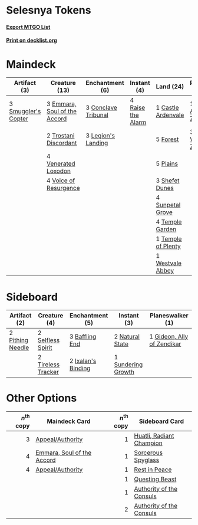 # Selesnya Tokens

#### [Export MTGO List](../collection/Selesnya%20Tokens/Selesnya%20Tokens.txt)
#### [Print on decklist.org](http://decklist.org/?deckmain=2%09Appeal/Authority%0A1%09Castle%20Ardenvale%0A3%09Conclave%20Tribunal%0A3%09Emmara,%20Soul%20of%20the%20Accord%0A5%09Forest%0A1%09Gideon,%20Ally%20of%20Zendikar%0A3%09Legion's%20Landing%0A3%09Nissa,%20Voice%20of%20Zendikar%0A5%09Plains%0A4%09Raise%20the%20Alarm%0A4%09Saproling%20Migration%0A3%09Shefet%20Dunes%0A3%09Smuggler's%20Copter%0A4%09Sunpetal%20Grove%0A4%09Temple%20Garden%0A1%09Temple%20of%20Plenty%0A2%09Trostani%20Discordant%0A4%09Venerated%20Loxodon%0A4%09Voice%20of%20Resurgence%0A1%09Westvale%20Abbey&deckside=3%09Baffling%20End%0A1%09Gideon,%20Ally%20of%20Zendikar%0A2%09Ixalan's%20Binding%0A2%09Natural%20State%0A2%09Pithing%20Needle%0A2%09Selfless%20Spirit%0A1%09Sundering%20Growth%0A2%09Tireless%20Tracker)
# Maindeck

|                                         Artifact (3)                                         |                                             Creature (13)                                             |                                       Enchantment (6)                                        |                                        Instant (4)                                         |                                          Land (24)                                          |                                          Planeswalker (4)                                           |                                          Sorcery (6)                                           |
|----------------------------------------------------------------------------------------------|-------------------------------------------------------------------------------------------------------|----------------------------------------------------------------------------------------------|--------------------------------------------------------------------------------------------|---------------------------------------------------------------------------------------------|-----------------------------------------------------------------------------------------------------|------------------------------------------------------------------------------------------------|
|3 [Smuggler's Copter](http://gatherer.wizards.com/Pages/Card/Details.aspx?multiverseid=417808)|3 [Emmara, Soul of the Accord](http://gatherer.wizards.com/Pages/Card/Details.aspx?multiverseid=452918)|3 [Conclave Tribunal](http://gatherer.wizards.com/Pages/Card/Details.aspx?multiverseid=452756)|4 [Raise the Alarm](http://gatherer.wizards.com/Pages/Card/Details.aspx?multiverseid=416853)|1 [Castle Ardenvale](http://gatherer.wizards.com/Pages/Card/Details.aspx?multiverseid=473200)|1 [Gideon, Ally of Zendikar](http://gatherer.wizards.com/Pages/Card/Details.aspx?multiverseid=401897)|2 [Appeal/Authority](http://gatherer.wizards.com/Pages/Card/Details.aspx?multiverseid=430841)   |
|                                                                                              |2 [Trostani Discordant](http://gatherer.wizards.com/Pages/Card/Details.aspx?multiverseid=452958)       |3 [Legion's Landing](http://gatherer.wizards.com/Pages/Card/Details.aspx?multiverseid=435173) |                                                                                            |5 [Forest](http://gatherer.wizards.com/Pages/Card/Details.aspx?multiverseid=439860)          |3 [Nissa, Voice of Zendikar](http://gatherer.wizards.com/Pages/Card/Details.aspx?multiverseid=417424)|4 [Saproling Migration](http://gatherer.wizards.com/Pages/Card/Details.aspx?multiverseid=443066)|
|                                                                                              |4 [Venerated Loxodon](http://gatherer.wizards.com/Pages/Card/Details.aspx?multiverseid=452780)         |                                                                                              |                                                                                            |5 [Plains](http://gatherer.wizards.com/Pages/Card/Details.aspx?multiverseid=439856)          |                                                                                                     |                                                                                                |
|                                                                                              |4 [Voice of Resurgence](http://gatherer.wizards.com/Pages/Card/Details.aspx?multiverseid=368951)       |                                                                                              |                                                                                            |3 [Shefet Dunes](http://gatherer.wizards.com/Pages/Card/Details.aspx?multiverseid=430872)    |                                                                                                     |                                                                                                |
|                                                                                              |                                                                                                       |                                                                                              |                                                                                            |4 [Sunpetal Grove](http://gatherer.wizards.com/Pages/Card/Details.aspx?multiverseid=420946)  |                                                                                                     |                                                                                                |
|                                                                                              |                                                                                                       |                                                                                              |                                                                                            |4 [Temple Garden](http://gatherer.wizards.com/Pages/Card/Details.aspx?multiverseid=405112)   |                                                                                                     |                                                                                                |
|                                                                                              |                                                                                                       |                                                                                              |                                                                                            |1 [Temple of Plenty](http://gatherer.wizards.com/Pages/Card/Details.aspx?multiverseid=378537)|                                                                                                     |                                                                                                |
|                                                                                              |                                                                                                       |                                                                                              |                                                                                            |1 [Westvale Abbey](http://gatherer.wizards.com/Pages/Card/Details.aspx?multiverseid=410049)  |                                                                                                     |                                                                                                |


# Sideboard

|                                       Artifact (2)                                        |                                        Creature (4)                                         |                                       Enchantment (5)                                       |                                         Instant (3)                                         |                                          Planeswalker (1)                                           |
|-------------------------------------------------------------------------------------------|---------------------------------------------------------------------------------------------|---------------------------------------------------------------------------------------------|---------------------------------------------------------------------------------------------|-----------------------------------------------------------------------------------------------------|
|2 [Pithing Needle](http://gatherer.wizards.com/Pages/Card/Details.aspx?multiverseid=129526)|2 [Selfless Spirit](http://gatherer.wizards.com/Pages/Card/Details.aspx?multiverseid=414332) |3 [Baffling End](http://gatherer.wizards.com/Pages/Card/Details.aspx?multiverseid=439658)    |2 [Natural State](http://gatherer.wizards.com/Pages/Card/Details.aspx?multiverseid=407646)   |1 [Gideon, Ally of Zendikar](http://gatherer.wizards.com/Pages/Card/Details.aspx?multiverseid=401897)|
|                                                                                           |2 [Tireless Tracker](http://gatherer.wizards.com/Pages/Card/Details.aspx?multiverseid=409997)|2 [Ixalan's Binding](http://gatherer.wizards.com/Pages/Card/Details.aspx?multiverseid=435168)|1 [Sundering Growth](http://gatherer.wizards.com/Pages/Card/Details.aspx?multiverseid=456378)|                                                                                                     |


# Other Options

|*n*<sup>th</sup> copy|                                            Maindeck Card                                            |*n*<sup>th</sup> copy|                                          Sideboard Card                                           |
|--------------------:|-----------------------------------------------------------------------------------------------------|--------------------:|---------------------------------------------------------------------------------------------------|
|                    3|[Appeal/Authority](http://gatherer.wizards.com/Pages/Card/Details.aspx?multiverseid=430841)          |                    1|[Huatli, Radiant Champion](http://gatherer.wizards.com/Pages/Card/Details.aspx?multiverseid=439817)|
|                    4|[Emmara, Soul of the Accord](http://gatherer.wizards.com/Pages/Card/Details.aspx?multiverseid=452918)|                    1|[Sorcerous Spyglass](http://gatherer.wizards.com/Pages/Card/Details.aspx?multiverseid=435407)      |
|                    4|[Appeal/Authority](http://gatherer.wizards.com/Pages/Card/Details.aspx?multiverseid=430841)          |                    1|[Rest in Peace](http://gatherer.wizards.com/Pages/Card/Details.aspx?multiverseid=442021)           |
|                     |                                                                                                     |                    1|[Questing Beast](http://gatherer.wizards.com/Pages/Card/Details.aspx?multiverseid=473133)          |
|                     |                                                                                                     |                    1|[Authority of the Consuls](http://gatherer.wizards.com/Pages/Card/Details.aspx?multiverseid=417578)|
|                     |                                                                                                     |                    2|[Authority of the Consuls](http://gatherer.wizards.com/Pages/Card/Details.aspx?multiverseid=417578)|

